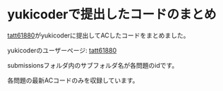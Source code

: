 # yukicoderで提出したコードのまとめ
[tatt61880](https://twitter.com/tatt61880)がyukicoderに提出してACしたコードをまとめました。

yukicoderのユーザーページ: [tatt61880](https://yukicoder.me/users/5112)	

submissionsフォルダ内のサブフォルダ名が各問題のidです。

各問題の最新ACコードのみを収録しています。
